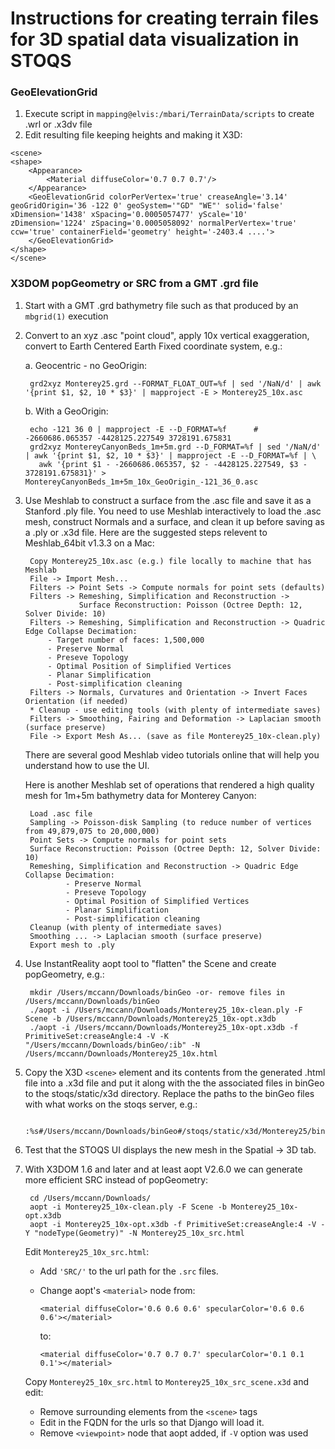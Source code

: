 Instructions for creating terrain files for 3D spatial data visualization in STOQS
==================================================================================

### GeoElevationGrid

1. Execute script in `mapping@elvis:/mbari/TerrainData/scripts` to create .wrl or .x3dv file
2. Edit resulting file keeping heights and making it X3D:

```
<scene>
<shape>
    <Appearance>
        <Material diffuseColor='0.7 0.7 0.7'/>
    </Appearance>
    <GeoElevationGrid colorPerVertex='true' creaseAngle='3.14' geoGridOrigin='36 -122 0' geoSystem='"GD" "WE"' solid='false' xDimension='1438' xSpacing='0.0005057477' yScale='10' zDimension='1224' zSpacing='0.0005058092' normalPerVertex='true' ccw='true' containerField='geometry' height='-2403.4 ....'>
    </GeoElevationGrid>
</shape>
</scene>
```


### X3DOM popGeometry or SRC from a GMT .grd file

1. Start with a GMT .grd bathymetry file such as that produced by an `mbgrid(1)` execution

2. Convert to an xyz .asc "point cloud", apply 10x vertical exaggeration, convert to Earth Centered Earth Fixed coordinate system, e.g.:

   a. Geocentric - no GeoOrigin:

        grd2xyz Monterey25.grd --FORMAT_FLOAT_OUT=%f | sed '/NaN/d' | awk '{print $1, $2, 10 * $3}' | mapproject -E > Monterey25_10x.asc

   b. With a GeoOrigin:

        echo -121 36 0 | mapproject -E --D_FORMAT=%f      # -2660686.065357 -4428125.227549 3728191.675831
        grd2xyz MontereyCanyonBeds_1m+5m.grd --D_FORMAT=%f | sed '/NaN/d' | awk '{print $1, $2, 10 * $3}' | mapproject -E --D_FORMAT=%f | \
          awk '{print $1 - -2660686.065357, $2 - -4428125.227549, $3 - 3728191.675831}' > MontereyCanyonBeds_1m+5m_10x_GeoOrigin_-121_36_0.asc

3. Use Meshlab to construct a surface from the .asc file and save it as a Stanford .ply file.  You need to use Meshlab interactively
   to load the .asc mesh, construct Normals and a surface, and clean it up before saving as a .ply or .x3d file.  Here are the
   suggested steps relevent to Meshlab_64bit v1.3.3 on a Mac:

        Copy Monterey25_10x.asc (e.g.) file locally to machine that has Meshlab
    	File -> Import Mesh...
        Filters -> Point Sets -> Compute normals for point sets (defaults)
        Filters -> Remeshing, Simplification and Reconstruction -> 
                   Surface Reconstruction: Poisson (Octree Depth: 12, Solver Divide: 10)
	    Filters -> Remeshing, Simplification and Reconstruction -> Quadric Edge Collapse Decimation:
		    - Target number of faces: 1,500,000
		    - Preserve Normal
		    - Preseve Topology
		    - Optimal Position of Simplified Vertices
		    - Planar Simplification
		    - Post-simplification cleaning
	    Filters -> Normals, Curvatures and Orientation -> Invert Faces Orientation (if needed)
        * Cleanup - use editing tools (with plenty of intermediate saves)
        Filters -> Smoothing, Fairing and Deformation -> Laplacian smooth (surface preserve)
        File -> Export Mesh As... (save as file Monterey25_10x-clean.ply)

   There are several good Meshlab video tutorials online that will help you understand how to use the UI.

   Here is another Meshlab set of operations that rendered a high quality mesh for 1m+5m bathymetry data for Monterey Canyon:

        Load .asc file
        Sampling -> Poisson-disk Sampling (to reduce number of vertices from 49,879,075 to 20,000,000)
        Point Sets -> Compute normals for point sets
        Surface Reconstruction: Poisson (Octree Depth: 12, Solver Divide: 10)
        Remeshing, Simplification and Reconstruction -> Quadric Edge Collapse Decimation:
                - Preserve Normal
                - Preseve Topology
                - Optimal Position of Simplified Vertices
                - Planar Simplification
                - Post-simplification cleaning
        Cleanup (with plenty of intermediate saves)
        Smoothing ... -> Laplacian smooth (surface preserve)
        Export mesh to .ply

4. Use InstantReality aopt tool to "flatten" the Scene and create popGeometry, e.g.:

        mkdir /Users/mccann/Downloads/binGeo -or- remove files in /Users/mccann/Downloads/binGeo
        ./aopt -i /Users/mccann/Downloads/Monterey25_10x-clean.ply -F Scene -b /Users/mccann/Downloads/Monterey25_10x-opt.x3db
        ./aopt -i /Users/mccann/Downloads/Monterey25_10x-opt.x3db -f PrimitiveSet:creaseAngle:4 -V -K "/Users/mccann/Downloads/binGeo/:ib" -N /Users/mccann/Downloads/Monterey25_10x.html

5. Copy the X3D `<scene>` element and its contents from the generated .html file into a .x3d file and put it along with the the associated files 
   in binGeo to the stoqs/static/x3d directory.  Replace the paths to the binGeo files with what works on the stoqs server, e.g.:

        :%s#/Users/mccann/Downloads/binGeo#/stoqs/static/x3d/Monterey25/binGeo#g

6. Test that the STOQS UI displays the new mesh in the Spatial -> 3D tab.

7. With X3DOM 1.6 and later and at least aopt V2.6.0 we can generate more efficient SRC instead of popGeometry:

        cd /Users/mccann/Downloads/
        aopt -i Monterey25_10x-clean.ply -F Scene -b Monterey25_10x-opt.x3db
        aopt -i Monterey25_10x-opt.x3db -f PrimitiveSet:creaseAngle:4 -V -Y "nodeType(Geometry)" -N Monterey25_10x_src.html

    Edit `Monterey25_10x_src.html`:

    - Add `'SRC/'` to the url path for the `.src` files.

    - Change aopt's `<material>` node from:
        ```
        <material diffuseColor='0.6 0.6 0.6' specularColor='0.6 0.6 0.6'></material>
        ```
      to:
        ```
        <material diffuseColor='0.7 0.7 0.7' specularColor='0.1 0.1 0.1'></material>
        ```

    Copy `Monterey25_10x_src.html` to `Monterey25_10x_src_scene.x3d` and edit:

    - Remove surrounding elements from the `<scene>` tags
    - Edit in the FQDN for the urls so that Django will load it.
    - Remove `<viewpoint>` node that aopt added, if `-V` option was used

